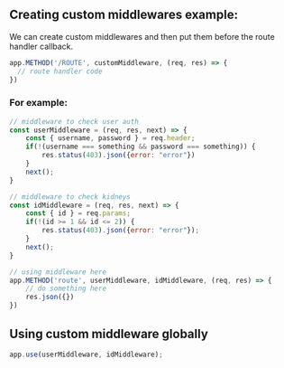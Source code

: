 ## Creating custom middlewares example:

We can create custom middlewares and then put them before the route handler callback.

```jsx
app.METHOD('/ROUTE', customMiddleware, (req, res) => {
  // route handler code
})
```

### For example:

```jsx
// middleware to check user auth
const userMiddleware = (req, res, next) => {
	const { username, password } = req.header;
	if(!(username === something && password === something)) {
		res.status(403).json({error: "error"})
	} 
	next();
}

// middleware to check kidneys
const idMiddleware = (req, res, next) => {
	const { id } = req.params;
	if(!(id >= 1 && id <= 2)) {
		res.status(403).json({error: "error"});
	}
	next();
}

// using middleware here 
app.METHOD('route', userMiddleware, idMiddleware, (req, res) => {
	// do something here
	res.json({})
})
```

## Using custom middleware globally

```jsx
app.use(userMiddleware, idMiddleware);
```